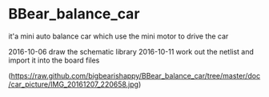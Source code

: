 # BBear_balance_car
it'a mini auto balance car which use the mini motor to drive the car

2016-10-06
draw the schematic library
2016-10-11
work out the netlist and import it into the board files

(https://raw.github.com/bigbearishappy/BBear_balance_car/tree/master/doc/car_picture/IMG_20161207_220658.jpg)
